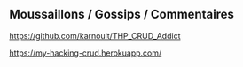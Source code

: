 ## Moussaillons / Gossips / Commentaires

https://github.com/karnoult/THP_CRUD_Addict

https://my-hacking-crud.herokuapp.com/
